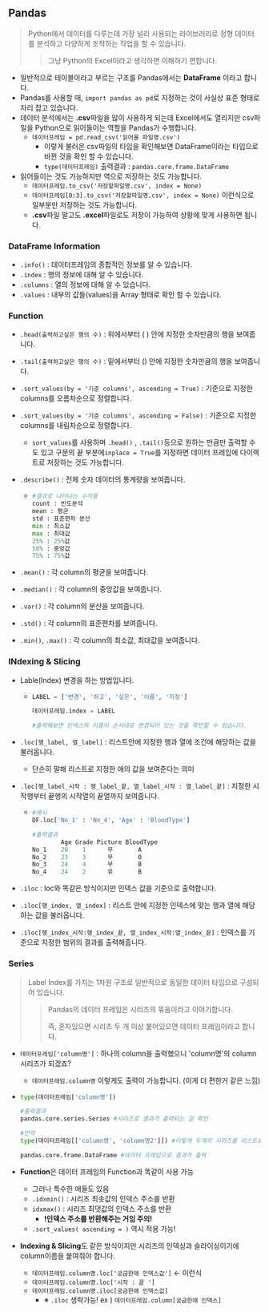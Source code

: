 ## Pandas

> Python에서 데이터를 다루는데 가장 널리 사용되는 라이브러리로 정형 데이터를 분석하고 다양하게 조작하는 작업을 할 수 있습니다.
>
> >그냥 Python의 Excel이라고 생각하면 이해하기 편합니다.

* 일반적으로 테이블이라고 부르는 구조를 Pandas에서는 **DataFrame** 이라고 합니다.
* Pandas를 사용할 때, `import pandas as pd`로 지정하는 것이 사실상 표준 형태로 자리 잡고 있습니다.
* 데이터 분석에서는 **.csv**파일을 많이 사용하게 되는데  Excel에서도 열리지만 csv파일을 Python으로 읽어들이는 역할을 Pandas가 수행합니다. 
  * `데이터프레임 = pd.read_csv('읽어올 파일명.csv')`
    * 이렇게 불러온 csv파일의 타입을 확인해보면 DataFrame이라는 타입으로 바뀐 것을 확인 할 수 있습니다.
    * `type(데이터프레임)` 출력결과 : `pandas.core.frame.DataFrame`
* 읽어들이는 것도 가능하지만 역으로 저장하는 것도 가능합니다.
  * `데이터프레임.to_csv('저장할파일명.csv', index = None)`
  * `데이터프레임[0:3].to_csv('저장할파일명.csv', index = None)` 이런식으로 일부분만 저장하는 것도 가능합니다.
  * **.csv**파일 말고도 **.excel**파일로도 저장이 가능하여 상황에 맞게 사용하면 됩니다.



### DataFrame Information

* `.info()` : 데이터프레임의 종합적인 정보를 알 수 있습니다.
* `.index` : 행의 정보에 대해 알 수 있습니다.
* `.columns` : 열의 정보에 대해 알 수 있습니다.
* `.values` : 내부의 값들(values)을 Array 형태로 확인 할 수 있습니다.



### Function

* `.head(출력하고싶은 행의 수)` : 위에서부터 ( ) 안에 지정한 숫자만큼의 행을 보여줍니다.
* `.tail(출력하고싶은 행의 수)` : 밑에서부터 () 안에 지정한 숫자만큼의 행을 보여줍니다.
* `.sort_values(by = '기준 columns', ascending = True)` : 기준으로 지정한 columns를 오름차순으로 정렬합니다. 

* `.sort_values(by = '기준 columns', ascending = False)` : 기준으로 지정한 columns를 내림차순으로 정렬합니다.

  * `sort_values`를 사용하며 `.head()` , `.tail()`등으로 원하는 만큼만 출력할 수도 있고 구문의 끝 부분에`inplace = True`를 지정하면 데이터 프레임에 다이렉트로 저장하는 것도 가능합니다.

* `.describe()` : 전체 숫자 데이터의 통계량을 보여줍니다.

  * ```python
    #결과로 나타나는 수치들
    count : 빈도분석
    mean : 평균
    std : 표준편차 분산
    min : 최소값
    max : 최대값 
    25% : 25%값
    50% : 중앙값
    75% : 75%값
    ```

* `.mean()` : 각 column의 평균을 보여줍니다.

* `.median()` : 각 column의 중앙값을 보여줍니다.

* `.var()` : 각 column의 분산을 보여줍니다.

* `.std()` : 각 column의 표준편차를 보여줍니다.

* `.min()`, `.max()` : 각 column의 최소값, 최대값을 보여줍니다.



### INdexing & Slicing

* Lable(Index) 변경을 하는 방법입니다.

  * ```python
    LABEL = ['변경', '하고', '싶은', '이름', '지정']
    
    데이터프레임.index = LABEL
    
    #출력해보면 인덱스의 이름이 순서대로 변경되어 있는 것을 확인할 수 있습니다.
    ```

* `.loc[행_label, 열_label]` : 리스트안에 지정한 행과 열에 조건에 해당하는 값을 불러옵니다.

  * 단순히 말해 리스트로 지정한 애의 값을 보여준다는 의미

* `.loc[행_label_시작 : 행_label_끝, 열_label_시작 : 열_label_끝]` : 지정한 시작행부터 끝행의 시작열의 끝열까지 보여줍니다.

  * ```python
    #예시
    DF.loc['No_1' : 'No_4', 'Age' : 'BloodType']
    
    #출력결과
            Age Grade Picture BloodType
    No_1    20    1      무       A
    No_2    23    3      무       O
    No_3    24    4      무       B
    No_4    24    2      유       B  
    ```

* `.iloc` : loc와 똑같은 방식이지만 인덱스 값을 기준으로 출력합니다.

* `.iloc[행_index, 열_index]` : 리스트 안에 지정한 인덱스에 맞는 행과 열에 해당하는 값을 불러옵니다.
* `.iloc[행_index_시작:행_index_끝, 열_index_시작:열_index_끝]` : 인덱스를 기준으로 지정한 범위의 결과를 출력해줍니다.



### Series

> Label Index를 가지는 1차원 구조로 일반적으로 동일한 데이터 타입으로 구성되어 있습니다.
>
> > Pandas의 데이터 프레임은 시리즈의 묶음이라고 이야기합니다. 
> >
> > 즉, 혼자있으면 시리즈 두 개 이상 붙어있으면 데이터 프레임이라고 합니다.

* `데이터프레임['column명']` : 하나의 column을 출력했으니 'column명'의 column 시리즈가 되겠죠?

  * `데이터프레임.column명` 이렇게도 출력이 가능합니다. (이게 더 편한거 같은 느낌)

* ```python
  type(데이터프레임['column명'])
  
  #출력결과
  pandas.core.series.Series #시리즈로 결과가 출력되는 걸 확인
  
  #만약
  type(데이터프레임[['column명', 'column명2']]) #이렇게 두개의 시리즈를 리스트로 묶어서 출력하면
  
  pandas.core.frame.DataFrame #데이터 프레임으로 결과가 출력
  ```

* **Function**은 데이터 프레임의 Function과 똑같이 사용 가능

  * 그러나 특수한 애들도 있음
  * `.idxmin()` : 시리즈 최솟값의 인덱스 주소를 반환
  * `idxmax()` : 시리즈 최댓값의 인덱스 주소를 반환
    *   **!인덱스 주소를 반환해주는 거임 주의!**
  * `.sort_values( ascending = )` 역시 적용 가능!

* **Indexing & Slicing**도 같은 방식이지만 시리즈의 인덱싱과 슬라이싱이기에 column이름을 붙여줘야 합니다.
  * `데이터프레임.column명.loc['궁금한애 인덱스값']` <- 이런식
  * `데이터프레임.column명.loc['시작 : 끝 ']` 
  * `데이터프레임.column명.iloc[궁금한애 인덱스값]`
    * ※ `.iloc` 생략가능! ex ) `데이터프레임.column[궁금한애 인덱스]`

